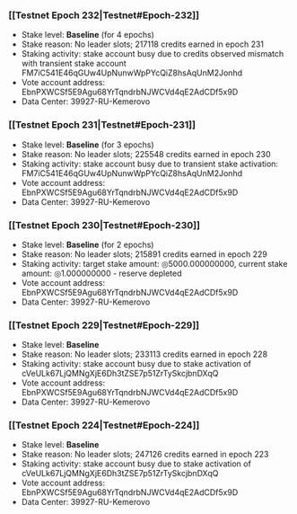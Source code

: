 ### [[Testnet Epoch 232|Testnet#Epoch-232]]
* Stake level: **Baseline** (for 4 epochs)
* Stake reason: No leader slots; 217118 credits earned in epoch 231
* Staking activity: stake account busy due to credits observed mismatch with transient stake account FM7iC541E46qGUw4UpNunwWpPYcQiZ8hsAqUnM2Jonhd
* Vote account address: EbnPXWCSf5E9Agu68YrTqndrbNJWCVd4qE2AdCDf5x9D
* Data Center: 39927-RU-Kemerovo
### [[Testnet Epoch 231|Testnet#Epoch-231]]
* Stake level: **Baseline** (for 3 epochs)
* Stake reason: No leader slots; 225548 credits earned in epoch 230
* Staking activity: stake account busy due to transient stake activation: FM7iC541E46qGUw4UpNunwWpPYcQiZ8hsAqUnM2Jonhd
* Vote account address: EbnPXWCSf5E9Agu68YrTqndrbNJWCVd4qE2AdCDf5x9D
* Data Center: 39927-RU-Kemerovo
### [[Testnet Epoch 230|Testnet#Epoch-230]]
* Stake level: **Baseline** (for 2 epochs)
* Stake reason: No leader slots; 215891 credits earned in epoch 229
* Staking activity: target stake amount: ◎5000.000000000, current stake amount: ◎1.000000000 - reserve depleted
* Vote account address: EbnPXWCSf5E9Agu68YrTqndrbNJWCVd4qE2AdCDf5x9D
* Data Center: 39927-RU-Kemerovo
### [[Testnet Epoch 229|Testnet#Epoch-229]]
* Stake level: **Baseline**
* Stake reason: No leader slots; 233113 credits earned in epoch 228
* Staking activity: stake account busy due to stake activation of cVeULk67LjQMNgXjE6Dh3tZSE7p51ZrTySkcjbnDXqQ
* Vote account address: EbnPXWCSf5E9Agu68YrTqndrbNJWCVd4qE2AdCDf5x9D
* Data Center: 39927-RU-Kemerovo
### [[Testnet Epoch 224|Testnet#Epoch-224]]
* Stake level: **Baseline**
* Stake reason: No leader slots; 247126 credits earned in epoch 223
* Staking activity: stake account busy due to stake activation of cVeULk67LjQMNgXjE6Dh3tZSE7p51ZrTySkcjbnDXqQ
* Vote account address: EbnPXWCSf5E9Agu68YrTqndrbNJWCVd4qE2AdCDf5x9D
* Data Center: 39927-RU-Kemerovo
